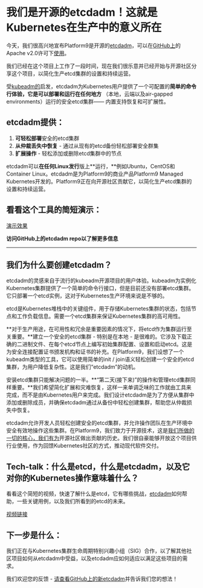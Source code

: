 # 我们是开源的etcdadm！这就是Kubernetes在生产中的意义所在

今天，我们很高兴地宣布Platform9是开源的[etcdadm](https://github.com/kubernetes-sigs/etcdadm)，可以在[GitHub上](https://github.com/kubernetes-sigs/etcdadm)的Apache v2.0许可下[使用](https://github.com/kubernetes-sigs/etcdadm)。

我们已经在这个项目上工作了一段时间，现在我们很乐意并已经开始与开源社区分享这个项目，以简化生产etcd集群的设置和持续运营。

受[kubeadm的](https://kubernetes.io/docs/reference/setup-tools/kubeadm/)启发，etcdadm为Kubernetes用户提供了一个可配置的**简单的命令行体验，**它是可以部署和运行**在任何地方** （本地，云端以及air-gapped environments）运行的安全etcd集群—— 内置支持恢复和可扩展性。

## etcdadm提供：

1. **可轻松部署**安全的etcd集群
2. **从仲裁丢失中恢复** - 通过从现有的etcd备份轻松部署安全群集
3. **扩展操作** - 轻松添加或删除etcd集群中的节点

etcdadm可以**在任何Linux发行**版上**运行，**例如Ubuntu，CentOS和Container Linux。etcdadm是为Platform9的商业产品Platform9 Managed Kubernetes开发的。Platform9正在向开源社区贡献它，以简化生产etcd集群的设置和持续运营。

## 看看这个工具的简短演示：

[演示效果](https://cdn.rawgit.com/platform9/etcdadm/master/demo.svg)

**访问GitHub上的etcdadm repo以了解更多信息** 

------

## 我们为什么要创建etcdadm？

etcdadm的灵感来自于流行的kubeadm开源项目的用户体验。kubeadm为实例化Kubernetes集群提供了一个简单的命令行接口，但是目前还没有部署etcd集群。它只部署一个etcd实例，这对于Kubernetes生产环境来说是不够的。

etcd是Kubernetes堆栈中的关键组件，用于存储Kubernetes集群的状态，包括节点和工作负载信息。需要一个etcd集群来保证Kubernetes集群的高可用性。

**对于生产用途，在可用性和冗余是重要因素的情况下，将etcd作为集群运行至关重要。**建立一个安全的etcd集群 - 特别是在本地 - 是很难的。它涉及下载正确的二进制文件、在每个etcd节点上编写初始集群配置、设置和启动etcd。这是为安全连接配置证书颁发机构和证书的补充。在Platform9，我们设想了一个kubeadm类型的工具，它可以使用简单的init / join语义轻松创建一个安全的etcd集群，为用户降低复杂性。这是我们“etcdadm”的动机。

安装etcd集群只能解决问题的一半。**“第二天(接下来)”的操作和管理etcd集群同样重要。**我们希望简化扩展和灾难恢复，这样一来单调乏味的工作就由工具来完成，而不是由Kubernetes用户来完成。我们设计etcdadm是为了方便从集群中添加或删除成员，并确保etcdadm通过从备份中轻松创建集群，帮助您从仲裁损失中恢复。

etcdadm允许开发人员轻松创建安全的etcd集群，并允许操作团队在生产环境中安全有效地操作这些集群。在Platform9，我们致力于开源技术，这是[我们所做的一切的核心，我们有为](https://platform9.com/open-source/)开源社区做出贡献的历史。我们很自豪能够开放这个项目供行业使用，作为回馈Kubernetes社区的方式，推动现代软件交付。

## Tech-talk：什么是etcd，什么是etcdadm，以及它对你的Kubernetes操作意味着什么？

看看这个简短的视频，快速了解什么是etcd，它有哪些挑战，[etcdadm](https://github.com/kubernetes-sigs/etcdadm)如何帮助，一些关键用例，以及我们所看到的etcd的未来。

[视频链接](https://www.youtube.com/embed/ifcdE0oSmeg?rel=0)

## 下一步是什么：

我们正在与Kubernetes集群生命周期特别兴趣小组（SIG）合作，以了解其他社区项目如何从etcdadm中受益，以及etcdadm应如何适应以满足这些项目的需求。

我们欢迎您的反馈 - [请查看GitHub上的新etcdadm](https://github.com/kubernetes-sigs/etcdadm)并告诉我们您的想法！

